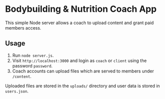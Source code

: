 # Bodybuilding & Nutrition Coach App

This simple Node server allows a coach to upload content and grant paid members access.

## Usage

1. Run `node server.js`.
2. Visit `http://localhost:3000` and login as `coach` or `client` using the password `password`.
3. Coach accounts can upload files which are served to members under `/content`.

Uploaded files are stored in the `uploads/` directory and user data is stored in `users.json`.
